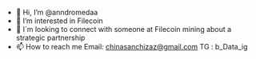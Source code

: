 - 👋 Hi, I’m @anndromedaa
- 👀 I’m interested in Filecoin
- 💞️ I`m looking to connect with someone at Filecoin mining about a strategic partnership
- 📫 How to reach me Email: chinasanchizaz@gmail.com 
                       TG : b_Data_ig

<!---
anndromedaa/anndromedaa is a ✨ special ✨ repository because its `README.md` (this file) appears on your GitHub profile.
You can click the Preview link to take a look at your changes.
--->
